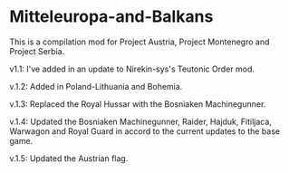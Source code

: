 # Mitteleuropa-and-Balkans
This is a compilation mod for Project Austria, Project Montenegro and Project Serbia.

v1.1: I've added in an update to Nirekin-sys's Teutonic Order mod.

v.1.2: Added in Poland-Lithuania and Bohemia.

v.1.3: Replaced the Royal Hussar with the Bosniaken Machinegunner.

v.1.4: Updated the Bosniaken Machinegunner, Raider, Hajduk, Fitiljaca, Warwagon and Royal Guard in accord to the current updates to the base game.

v.1.5: Updated the Austrian flag.
